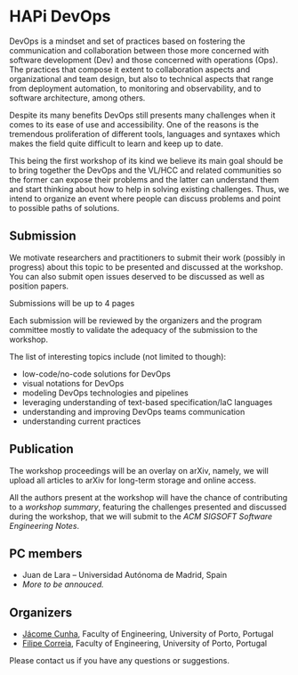 # HAPi DevOps

DevOps is a mindset and set of practices based on fostering the communication and collaboration between those more concerned with software development (Dev) and those concerned with operations (Ops). The practices that compose it extent to collaboration aspects and organizational and team design, but also to technical aspects that range from deployment automation, to monitoring and observability, and to software architecture, among others.

Despite its many benefits DevOps still presents many challenges when it comes to its ease of use and accessibility. One of the reasons is the tremendous proliferation of different tools, languages and syntaxes which makes the field quite difficult to learn and keep up to date.

This being the first workshop of its kind we believe its main goal should be to bring together the DevOps and the VL/HCC and related communities so the former can expose their problems and the latter can understand them and start thinking about how to help in solving existing challenges. Thus, we intend to organize an event where people can discuss problems and point to possible paths of solutions. 


## Submission

We motivate researchers and practitioners to submit their work (possibly in progress) about this topic to be presented and discussed at the workshop. You can also submit open issues deserved to be discussed as well as position papers. 

Submissions will be up to 4 pages 

Each submission will be reviewed by the organizers and the program committee mostly to validate the adequacy of the submission to the workshop. 

The list of interesting topics include (not limited to though):

- low-code/no-code solutions for DevOps
- visual notations for DevOps
- modeling DevOps technologies and pipelines
- leveraging understanding of text-based specification/IaC languages
- understanding and improving DevOps teams communication
- understanding current practices 

## Publication

The workshop proceedings will be an overlay on arXiv, namely, we will upload all articles to arXiv for long-term storage and online access. 

All the authors present at the workshop will have the chance of contributing to a <em>workshop summary</em>, featuring the challenges presented and discussed during the workshop, that we will submit to the <em>ACM SIGSOFT Software Engineering Notes</em>.


## PC members

- Juan de Lara – Universidad Autónoma de Madrid, Spain
- _More to be annouced._


## Organizers

- [Jácome Cunha](http://fe.up.pt/~jacome), Faculty of Engineering, University of Porto, Portugal
- [Filipe Correia](http://filipecorreia.eu), Faculty of Engineering, University of Porto, Portugal

Please contact us if you have any questions or suggestions.
